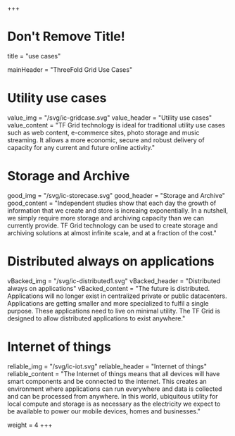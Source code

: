 +++
# Don't Remove Title!
title = "use cases"

mainHeader = "ThreeFold Grid Use Cases"

# Utility use cases
value_img = "/svg/ic-gridcase.svg"
value_header = "Utility use cases"
value_content = "TF Grid technology is ideal for traditional utility use cases such as web content, e-commerce sites, photo storage and music streaming. It allows a more economic, secure and robust delivery of capacity for any current and future online activity."

# Storage and Archive
good_img = "/svg/ic-storecase.svg"
good_header = "Storage and Archive"
good_content = "Independent studies show that each day the growth of information that we create and store is increaing exponentially.  In a nutshell, we simply require more storage and archiving capacity than we can currently provide. TF Grid technology can be used to create storage and archiving solutions at almost infinite scale, and at a fraction of the cost."

# Distributed always on applications
vBacked_img = "/svg/ic-distributed1.svg"
vBacked_header = "Distributed always on applications"
vBacked_content = "The future is distributed. Applications will no longer exist in centralized private or public datacenters. Applications are getting smaller and more specialized to fulfil a single purpose. These applications need to live on minimal utility. The TF Grid is designed to allow distributed applications to exist anywhere."

# Internet of things
reliable_img = "/svg/ic-iot.svg"
reliable_header = "Internet of things"
reliable_content = "The Internet of things means that all devices will have smart components and be connected to the internet. This creates an environment where applications can run everywhere and data is collected and can be processed from anywhere. In this world, ubiquitous utility for local compute and storage is as necessary as the electricity we expect to be available to power our mobile devices, homes and businesses."

weight = 4
+++
